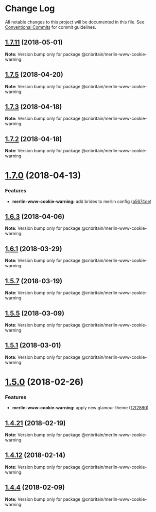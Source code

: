 # Change Log

All notable changes to this project will be documented in this file.
See [Conventional Commits](https://conventionalcommits.org) for commit guidelines.

<a name="1.7.11"></a>
## [1.7.11](https://github.com/cnduk/merlin-www-components/compare/@cnbritain/merlin-www-cookie-warning@1.7.10...@cnbritain/merlin-www-cookie-warning@1.7.11) (2018-05-01)




**Note:** Version bump only for package @cnbritain/merlin-www-cookie-warning

<a name="1.7.5"></a>
## [1.7.5](https://github.com/cnduk/merlin-www-components/compare/@cnbritain/merlin-www-cookie-warning@1.7.4...@cnbritain/merlin-www-cookie-warning@1.7.5) (2018-04-20)




**Note:** Version bump only for package @cnbritain/merlin-www-cookie-warning

<a name="1.7.3"></a>
## [1.7.3](https://github.com/cnduk/merlin-www-components/compare/@cnbritain/merlin-www-cookie-warning@1.7.2...@cnbritain/merlin-www-cookie-warning@1.7.3) (2018-04-18)




**Note:** Version bump only for package @cnbritain/merlin-www-cookie-warning

<a name="1.7.2"></a>
## [1.7.2](https://github.com/cnduk/merlin-www-components/compare/@cnbritain/merlin-www-cookie-warning@1.7.1...@cnbritain/merlin-www-cookie-warning@1.7.2) (2018-04-18)




**Note:** Version bump only for package @cnbritain/merlin-www-cookie-warning

<a name="1.7.0"></a>
# [1.7.0](https://github.com/cnduk/merlin-www-components/compare/@cnbritain/merlin-www-cookie-warning@1.6.3...@cnbritain/merlin-www-cookie-warning@1.7.0) (2018-04-13)


### Features

* **merlin-www-cookie-warning:** add brides to merlin config ([a5674ce](https://github.com/cnduk/merlin-www-components/commit/a5674ce))




<a name="1.6.3"></a>
## [1.6.3](https://github.com/cnduk/merlin-www-components/compare/@cnbritain/merlin-www-cookie-warning@1.6.2...@cnbritain/merlin-www-cookie-warning@1.6.3) (2018-04-06)




**Note:** Version bump only for package @cnbritain/merlin-www-cookie-warning

<a name="1.6.1"></a>
## [1.6.1](https://github.com/cnduk/merlin-www-components/compare/@cnbritain/merlin-www-cookie-warning@1.6.0...@cnbritain/merlin-www-cookie-warning@1.6.1) (2018-03-29)




**Note:** Version bump only for package @cnbritain/merlin-www-cookie-warning

<a name="1.5.7"></a>
## [1.5.7](https://github.com/cnduk/merlin-www-components/compare/@cnbritain/merlin-www-cookie-warning@1.5.6...@cnbritain/merlin-www-cookie-warning@1.5.7) (2018-03-19)




**Note:** Version bump only for package @cnbritain/merlin-www-cookie-warning

<a name="1.5.5"></a>
## [1.5.5](https://github.com/cnduk/merlin-www-components/compare/@cnbritain/merlin-www-cookie-warning@1.5.4...@cnbritain/merlin-www-cookie-warning@1.5.5) (2018-03-09)




**Note:** Version bump only for package @cnbritain/merlin-www-cookie-warning

<a name="1.5.1"></a>
## [1.5.1](https://github.com/cnduk/merlin-www-components/compare/@cnbritain/merlin-www-cookie-warning@1.5.0...@cnbritain/merlin-www-cookie-warning@1.5.1) (2018-03-01)




**Note:** Version bump only for package @cnbritain/merlin-www-cookie-warning

<a name="1.5.0"></a>
# [1.5.0](https://github.com/cnduk/merlin-www-components/compare/@cnbritain/merlin-www-cookie-warning@1.4.26...@cnbritain/merlin-www-cookie-warning@1.5.0) (2018-02-26)


### Features

* **merlin-www-cookie-warning:** apply new glamour theme ([12f2880](https://github.com/cnduk/merlin-www-components/commit/12f2880))




<a name="1.4.21"></a>
## [1.4.21](https://github.com/cnduk/merlin-www-components/compare/@cnbritain/merlin-www-cookie-warning@1.4.20...@cnbritain/merlin-www-cookie-warning@1.4.21) (2018-02-19)




**Note:** Version bump only for package @cnbritain/merlin-www-cookie-warning

<a name="1.4.12"></a>
## [1.4.12](https://github.com/cnduk/merlin-www-components/compare/@cnbritain/merlin-www-cookie-warning@1.4.11...@cnbritain/merlin-www-cookie-warning@1.4.12) (2018-02-14)




**Note:** Version bump only for package @cnbritain/merlin-www-cookie-warning

<a name="1.4.4"></a>
## [1.4.4](https://github.com/cnduk/merlin-www-components/compare/@cnbritain/merlin-www-cookie-warning@1.4.3...@cnbritain/merlin-www-cookie-warning@1.4.4) (2018-02-09)




**Note:** Version bump only for package @cnbritain/merlin-www-cookie-warning
